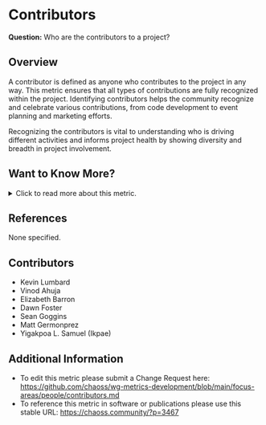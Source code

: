# **Contributors**

**Question:** Who are the contributors to a project?

## **Overview**
A contributor is defined as anyone who contributes to the project in any way. This metric ensures that all types of contributions are fully recognized within the project. Identifying contributors helps the community recognize and celebrate various contributions, from code development to event planning and marketing efforts.

Recognizing the contributors is vital to understanding who is driving different activities and informs project health by showing diversity and breadth in project involvement.

## **Want to Know More?**

<span markdown="1"><details>
<summary>Click to read more about this metric.</summary>

### **Data Collection Strategies**

- **Surveys and Interviews**:
Some contributor information is available via software such as GrimoireLab and Augur. However, some contributor insights are less easily obtained via trace data. In these cases, surveys with community members or event registrations can provide the desired information. Sample questions include:
   - *Which contributors do not typically appear in lists of contributors?*
   - *Which contributors are often overlooked because their contributions are more “behind the scenes”?*
   - *Who are the community members you work with regularly?*

Surveys with Likert scale or matrix formats can also provide insights into contributor activity levels. Sample questions for community members:
- Likert scale [1-x]: I am contributing to the project.
- Matrix survey item: How often do you engage in the following activities in the project?
   - Columns: Never, Rarely (less than once a month), Sometimes (more than once a month), Often (once a week or more)
   - Rows: a) Contributing/reviewing code, b) Creating or maintaining documentation, c) Translating documentation, d) Participating in decision-making, e) Serving as a community organizer, f) Mentoring, g) Attending events, h) Participating through school or university computing programs, i) Participating through a program like Outreachy, Google Summer of Code, etc., j) Helping with the ASF operations (e.g., board meetings or fundraising)
- **Aggregators:** Collect contributor names from collaboration tools, such as source code repositories, issue trackers, event registrations, mailing lists or any other tools a project uses.
   - *Count:* Total number of contributors during a given time period.
- **Parameters:**
   - *Period of time:* Start and end dates for the period in which contributions are counted (default: forever).
- **Data Sources:** Contributor data can be collected from collaboration platforms like GitHub, GitLab, IRC, blogs, and forums, or from tools like GrimoireLab and Augur.

### **Filters**
Contribution data can be filtered in several ways, such as:
- By the location of engagement:
   - Commit authors
   - Issue authors
   - Review participants (e.g., pull requests)
   - Mailing list authors
   - Event participants
   - IRC or forum authors
- By project characteristics:
   - By release cycle
   - Programming languages of the project
   - Role or function in the project (e.g., coding, organizing, mentoring)
   - Timeframe of activity (e.g., identifying new contributors)

### **Visualizations**
1. List of contributor names (often with information about their level of engagement)

![Contributor names and info](https://github.com/chaoss/wg-metrics-development/blob/main/focus-areas/people/images/contributors_top-contributor-info.png)
 
  *Figure 1: List of contributors and engagement ()*

2. Summary number of contributors

![Summary number of contributors](https://github.com/chaoss/wg-metrics-development/blob/main/focus-areas/people/images/contributors_summary-contributor-number.png)

   *Figure 2: Summary number of contributors ()*

3. Change in the number of active contributors over time

![Contributor growth](https://github.com/chaoss/wg-metrics-development/blob/main/focus-areas/people/images/contributors_growth.png)

*Figure 3: Change in number of active contributors over time ()*

4. New contributors (sort list of contributors by date of first contribution)

![New contributors](https://github.com/chaoss/wg-metrics-development/blob/main/focus-areas/people/images/contributors_first-commit-date.png)

*Figure 4: Contributor growth over time ()*

</details></span>

## **References**
None specified.

## **Contributors**
- Kevin Lumbard
- Vinod Ahuja
- Elizabeth Barron
- Dawn Foster
- Sean Goggins
- Matt Germonprez
- Yigakpoa L. Samuel (Ikpae)

## **Additional Information**
- To edit this metric please submit a Change Request here: https://github.com/chaoss/wg-metrics-development/blob/main/focus-areas/people/contributors.md
- To reference this metric in software or publications please use this stable URL: https://chaoss.community/?p=3467


<!-- # For groupings in the knowledge base
Context tags: Author, Contributor Recognition, Project Health, Community Engagement, Project Involvement Metrics, Contributor Roles
Keyword tags: Committer, Participant, Contributors, Contribution Tracking, Project Contributors, Contributor Growth, New Contributors
-->
